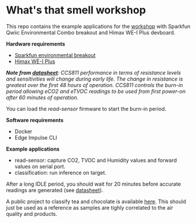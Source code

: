 # What's that smell workshop

This repo contains the example applications for the [workshop](https://www.edgeimpulse.com/blog/ai-workshop-whats-that-smell) with Sparkfun Qwiic Environmental Combo breakout and Himax WE-I Plus devboard.

**Hardware requirements**

* [Sparkfun environmental breakout](https://www.sparkfun.com/products/14348)
* [Himax WE-I Plus](https://www.sparkfun.com/products/17256)

_**Note from [datasheet](https://cdn.sparkfun.com/assets/2/c/c/6/5/CN04-2019_attachment_CCS811_Datasheet_v1-06.pdf)**: CCS811 performance in terms of resistance levels and sensitivities will change during early life. The change in resistance is greatest over the first 48 hours of operation. CCS811 controls the burn-in period allowing eCO2 and eTVOC readings to be used from first power-on after 60 minutes of operation._

You can load the _read-sensor_ firmware to start the burn-in period.

**Software requirements**

* Docker
* Edge Impulse CLI

**Example applications**


* read-sensor: capture CO2, TVOC and Humidity values and forward values on serial port.
* classification: run inference on target.

After a long IDLE period, you should wait for 20 minutes before accurate readings are generated (see [datasheet](https://cdn.sparkfun.com/assets/2/c/c/6/5/CN04-2019_attachment_CCS811_Datasheet_v1-06.pdf)).

A public project to classify tea and chocolate is available [here](https://studio.edgeimpulse.com/public/23260/latest/). This should just be used as a reference as samples are tighly correlated to the air quality and products.
